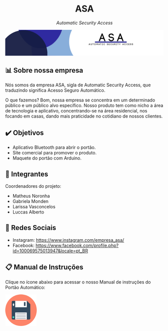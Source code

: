 <h1 align="center">ASA</h1>
<p align="center"><i>Automatic Security Access</i></p>

<p align="center">
  <img src="img/BANNER.png">
</p>

## 📊 Sobre nossa empresa
<p>Nós somos da empresa ASA, sigla de Automatic Security Access, que traduzindo significa Acesso Seguro Automático.</p>
<p>O que fazemos? Bom, nossa empresa se concentra em um determinado público e um público alvo específico. Nosso produto tem como nicho a área de tecnologia e aplicativo, concentrando-se na área residencial, nos focando em casas, dando mais praticidade no cotidiano de nossos clientes.</p>

## ✔️ Objetivos
- Aplicativo Bluetooth para abrir o portão.
- Site comercial para promover o produto.
- Maquete do portão com Arduino.

## 👤 Integrantes
Coordenadores do projeto:
- Matheus Noronha
- Gabriela Monden
- Larissa Vasconcelos
- Luccas Alberto

## 📱 Redes Sociais
- Instagram: https://www.instagram.com/empresa_asa/
- Facebook: https://www.facebook.com/profile.php?id=100069575013947&locale=pt_BR

## 📋 Manual de Instruções
<p>Clique no ícone abaixo para acessar o nosso Manual de instruções do Portão Automático:</p>
<p>
<a href="Manual de Instrução - ASA.pdf" download="Manual de Instrução - ASA"><img src="img/diskette.png" width="100" style="float:left"></a>
</p>
